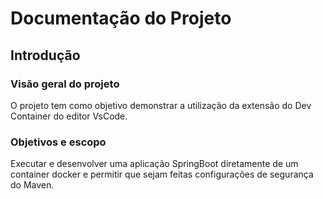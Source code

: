 # Documentação do Projeto

## Introdução
### Visão geral do projeto

O projeto tem como objetivo demonstrar a utilização da extensão do Dev Container do editor VsCode.

### Objetivos e escopo
Executar e desenvolver uma aplicação SpringBoot diretamente de um container docker e permitir que sejam feitas configurações de segurança do Maven.
